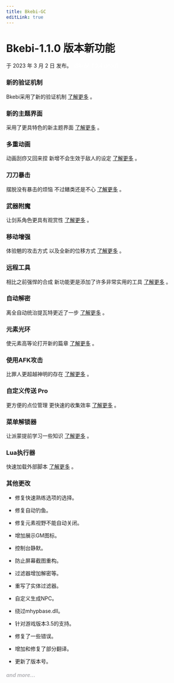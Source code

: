 ```yaml
---
title: Bkebi-GC
editLink: true
---
```


# Bkebi-1.1.0 版本新功能

于 2023 年 3 月 2 日 发布。 <font color=ffffff>*(Bkebi-1.0.4 dead)*</font> 

### 新的验证机制

Bkebi采用了新的验证机制 [了解更多](/cheat/bkebi-gc/10_more_guis#新的验证机制) 。

### 新的主题界面

采用了更具特色的新主题界面 [了解更多](/cheat/bkebi-gc/#预览图) 。

### 多重动画

动画刮痧又回来捏 新增不会生效于敌人的设定 [了解更多](/cheat/bkebi-gc/01_player#多重动画-热键) 。

### 刀刀暴击

摆脱没有暴击的烦恼 不过鳝类还是不心 [了解更多](/cheat/bkebi-gc/01_player#刀刀暴击) 。

### 武器附魔

让剑系角色更具有观赏性 [了解更多](/cheat/bkebi-gc/01_player#武器附魔-热键) 。

### 移动增强

体验魈的攻击方式 以及全新的位移方式 [了解更多](/cheat/bkebi-gc/01_player#移动增强) 。

### 远程工具

相比之前强悍的合成 新功能更是添加了许多非常实用的工具 [了解更多](/cheat/bkebi-gc/01_player#远程工具) 。

### 自动解密

离全自动统治提瓦特更近了一步 [了解更多](/cheat/bkebi-gc/02_world#自动解谜) 。

### 元素光环

使元素高等论打开新的篇章 [了解更多](/cheat/bkebi-gc/02_world#元素光环) 。

### 使用AFK攻击

比罪人更超越神明的存在 [了解更多](/cheat/bkebi-gc/02_world#使用afk攻击-热键) 。

### 自定义传送 Pro

更方便的点位管理 更快速的收集效率 [了解更多](/cheat/bkebi-gc/03_teleport#自定义传送-pro) 。

### 菜单解锁器

让派蒙提前学习一些知识 [了解更多](/cheat/bkebi-gc/05_visuals#菜单解锁器) 。

### Lua执行器

快速加载外部脚本 [了解更多](/cheat/bkebi-gc/09_debug#lua执行器) 。

### 其他更改

- 修复快速熟练选项的选择。

- 修复自动钓鱼。

- 修复元素视野不能自动关闭。

- 增加展示GM图标。

- 控制台静默。

- 防止屏幕截图重构。

- 过滤器增加解密等。

- 重写了实体过滤器。

- 自定义生成NPC。

- 绕过mhypbase.dll。

- 针对游戏版本3.5的支持。

- 修复了一些错误。

- 增加和修复了部分翻译。

- 更新了版本号。

#### <div style="color:#b6b6ba;font-style:italic">and more...</div>